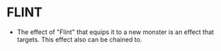 
# FLINT

*   The effect of "Flint" that equips it to a new monster is an effect that targets. This effect also can be chained to.

  